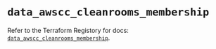 # `data_awscc_cleanrooms_membership`

Refer to the Terraform Registory for docs: [`data_awscc_cleanrooms_membership`](https://registry.terraform.io/providers/hashicorp/awscc/0.70.0/docs/data-sources/cleanrooms_membership).
